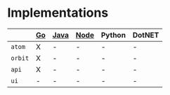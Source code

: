 # Implementations

|   | [Go](https://github.com/treactor/treactor-go) | [Java](https://github.com/treactor/treactor-java) | [Node](https://github.com/treactor/treactor-node) | Python | DotNET |
|---|---|---|---|---|---|
| `atom` | X | - | - | - | - |
| `orbit` | X | - | - | - | - |
| `api` | X | - | - | - | - |
| `ui` | - | - | - | - | - |
